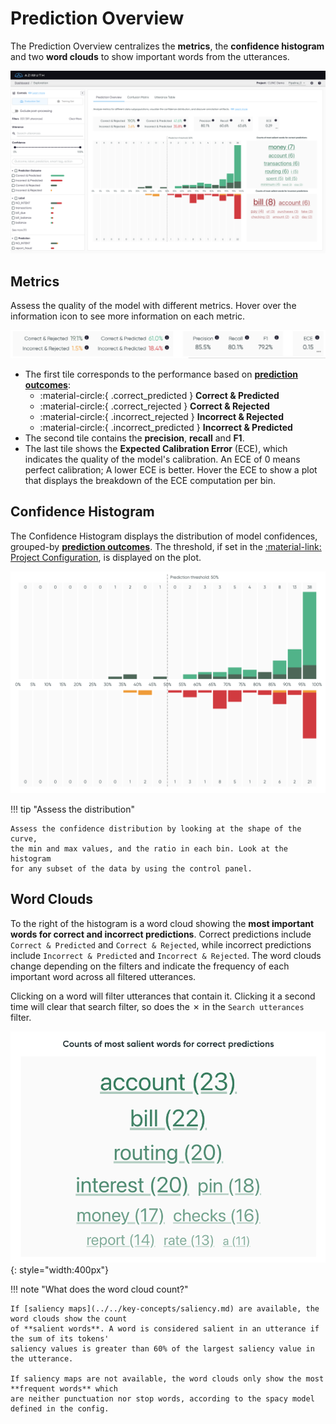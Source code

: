 # Prediction Overview

The Prediction Overview centralizes the **metrics**, the **confidence histogram** and two **word
clouds** to show important words from the utterances.

![Screenshot](../../_static/images/exploration-space/prediction-overview.png)

## Metrics

Assess the quality of the model with different metrics. Hover over the information icon
to see more information on each metric.

![Screenshot](../../_static/images/exploration-space/metrics.png)

* The first tile corresponds to the performance based on [**prediction
  outcomes**](../../key-concepts/outcomes.md):
    * :material-circle:{ .correct_predicted } **Correct & Predicted**
    * :material-circle:{ .correct_rejected } **Correct & Rejected**
    * :material-circle:{ .incorrect_rejected } **Incorrect & Rejected**
    * :material-circle:{ .incorrect_predicted } **Incorrect & Predicted**
* The second tile contains the **precision**, **recall** and **F1**.
* The last tile shows the **Expected Calibration Error** (ECE), which indicates the quality of the
  model's calibration. An ECE of 0 means perfect calibration; A lower ECE is better. Hover the ECE
  to show a plot that displays the breakdown of the ECE computation per bin.

## Confidence Histogram

The Confidence Histogram displays the distribution of model confidences, grouped-by [**prediction
outcomes**](../../key-concepts/outcomes.md). The threshold, if set in
the [:material-link: Project Configuration](../../reference/configuration/project.md), is displayed
on the plot.

![Screenshot](../../_static/images/exploration-space/confidence-histogram.png)

!!! tip "Assess the distribution"

    Assess the confidence distribution by looking at the shape of the curve,
    the min and max values, and the ratio in each bin. Look at the histogram
    for any subset of the data by using the control panel.

## Word Clouds

To the right of the histogram is a word cloud showing the **most important words for correct and
incorrect predictions**. Correct predictions include `Correct & Predicted` and `Correct & Rejected`,
while incorrect predictions include `Incorrect & Predicted` and `Incorrect & Rejected`. The word
clouds change depending on the filters and indicate the frequency of each important word across all
filtered utterances.

Clicking on a word will filter utterances that contain it. Clicking it a second
time will clear that search filter, so does the ✗ in the `Search utterances` filter.

![Screenshot](../../_static/images/exploration-space/word-cloud.png){: style="width:400px"}

!!! note "What does the word cloud count?"

    If [saliency maps](../../key-concepts/saliency.md) are available, the word clouds show the count
    of **salient words**. A word is considered salient in an utterance if the sum of its tokens'
    saliency values is greater than 60% of the largest saliency value in the utterance.

    If saliency maps are not available, the word clouds only show the most **frequent words** which
    are neither punctuation nor stop words, according to the spacy model defined in the config.

